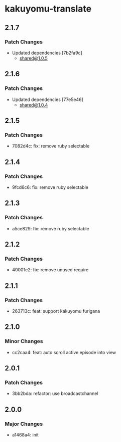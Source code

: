 # kakuyomu-translate

## 2.1.7

### Patch Changes

- Updated dependencies [7b2fa9c]
  - shared@1.0.5

## 2.1.6

### Patch Changes

- Updated dependencies [77e5e46]
  - shared@1.0.4

## 2.1.5

### Patch Changes

- 7082d4c: fix: remove ruby selectable

## 2.1.4

### Patch Changes

- 9fcd6c6: fix: remove ruby selectable

## 2.1.3

### Patch Changes

- a5ce829: fix: remove ruby selectable

## 2.1.2

### Patch Changes

- 40001e2: fix: remove unused require

## 2.1.1

### Patch Changes

- 263713c: feat: support kakuyomu furigana

## 2.1.0

### Minor Changes

- cc2caa4: feat: auto scroll active episode into view

## 2.0.1

### Patch Changes

- 3bb2bda: refactor: use broadcastchannel

## 2.0.0

### Major Changes

- a1468a4: init
